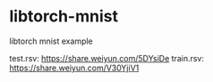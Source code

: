# libtorch-mnist
libtorch mnist example


test.rsv: https://share.weiyun.com/5DYsiDe
train.rsv: https://share.weiyun.com/V30YjiV1
